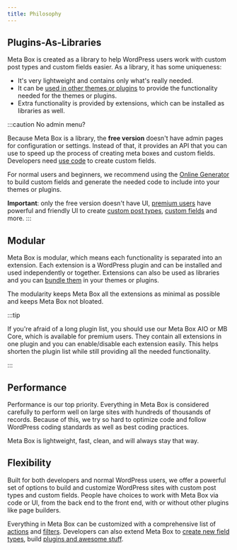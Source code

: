 ```yaml
---
title: Philosophy
---
```


## Plugins-As-Libraries

Meta Box is created as a library to help WordPress users work with custom post types and custom fields easier. As a library, it has some uniqueness:

- It's very lightweight and contains only what's really needed.
- It can be [used in other themes or plugins](/integration/) to provide the functionality needed for the themes or plugins.
- Extra functionality is provided by extensions, which can be installed as libraries as well.

:::caution No admin menu?

Because Meta Box is a library, the **free version** doesn't have admin pages for configuration or settings. Instead of that, it provides an API that you can use to speed up the process of creating meta boxes and custom fields. Developers need [use code](/creating-fields-with-code/) to create custom fields.

For normal users and beginners, we recommend using the [Online Generator](https://metabox.io/online-generator/) to build custom fields and generate the needed code to include into your themes or plugins.

**Important**: only the free version doesn't have UI, [premium users](https://metabox.io/pricing/) have powerful and friendly UI to create [custom post types](/custom-post-types/), [custom fields](/custom-fields/) and more.
:::

## Modular

Meta Box is modular, which means each functionality is separated into an extension. Each extension is a WordPress plugin and can be installed and used independently or together. Extensions can also be used as libraries and you can [bundle them](/integration/) in your themes or plugins.

The modularity keeps Meta Box all the extensions as minimal as possible and keeps Meta Box not bloated.

:::tip

If you're afraid of a long plugin list, you should use our Meta Box AIO or MB Core, which is available for premium users. They contain all extensions in one plugin and you can enable/disable each extension easily. This helps shorten the plugin list while still providing all the needed functionality.

:::

## Performance

Performance is our top priority. Everything in Meta Box is considered carefully to perform well on large sites with hundreds of thousands of records. Because of this, we try so hard to optimize code and follow WordPress coding standards as well as best coding practices.

Meta Box is lightweight, fast, clean, and will always stay that way.

## Flexibility

Built for both developers and normal WordPress users, we offer a powerful set of options to build and customize WordPress sites with custom post types and custom fields. People have choices to work with Meta Box via code or UI, from the back end to the front end, with or without other plugins like page builders.

Everything in Meta Box can be customized with a comprehensive list of [actions](http://localhost:3000/category/actions/) and [filters](http://localhost:3000/category/filters/). Developers can also extend Meta Box to [create new field types](http://localhost:3000/creating-new-field-types/), build [plugins and awesome stuff](https://github.com/wpmetabox/awesome-meta-box).